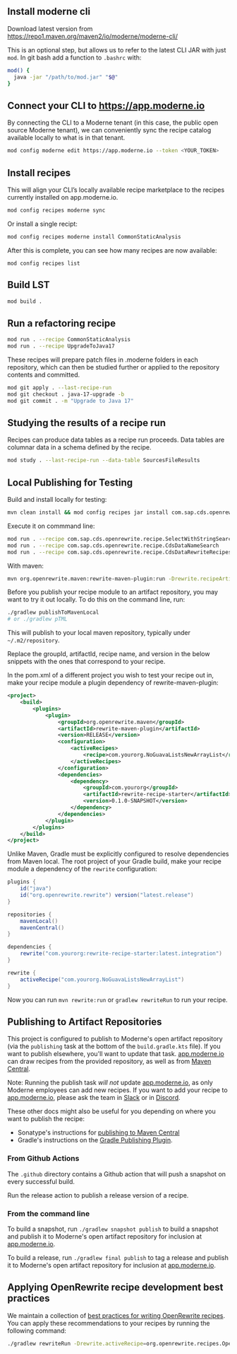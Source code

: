 ## Install moderne cli

Download latest version from https://repo1.maven.org/maven2/io/moderne/moderne-cli/

This is an optional step, but allows us to refer to the latest CLI JAR with just `mod`. In git bash add a function to `.bashrc` with:

```bash
mod() {
  java -jar "/path/to/mod.jar" "$@"
}
```

## Connect your CLI to https://app.moderne.io

By connecting the CLI to a Moderne tenant (in this case, the public open source Moderne tenant), we can conveniently sync the recipe catalog available locally to what is in that tenant.

 ```bash
mod config moderne edit https://app.moderne.io --token <YOUR_TOKEN>
```

## Install recipes

This will align your CLI’s locally available recipe marketplace to the recipes currently installed on app.moderne.io.

```bash
mod config recipes moderne sync
```

Or install a single recipt:

```bash
mod config recipes moderne install CommonStaticAnalysis
```

After this is complete, you can see how many recipes are now available:

```
mod config recipes list
```

## Build LST

```bash
mod build .
```

## Run a refactoring recipe

```bash
mod run . --recipe CommonStaticAnalysis
mod run . --recipe UpgradeToJava17
```

These recipes will prepare patch files in .moderne folders in each repository, which can then be studied further or applied to the repository contents and committed.

```bash
mod git apply . --last-recipe-run
mod git checkout . java-17-upgrade -b
mod git commit . -m "Upgrade to Java 17"
```

## Studying the results of a recipe run

Recipes can produce data tables as a recipe run proceeds. Data tables are columnar data in a schema defined by the recipe.

```bash
mod study . --last-recipe-run --data-table SourcesFileResults
```

## Local Publishing for Testing

Build and install locally for testing:

```bash
mvn clean install && mod config recipes jar install com.sap.cds.openrewrite:recipes:1.0.0-SNAPSHOT
```

Execute it on commmand line:

```bash
mod run . --recipe com.sap.cds.openrewrite.recipe.SelectWithStringSearch
mod run . --recipe com.sap.cds.openrewrite.recipe.CdsDataNameSearch
mod run . --recipe com.sap.cds.openrewrite.recipe.CdsDataRewriteRecipes
```

With maven:

```bash
mvn org.openrewrite.maven:rewrite-maven-plugin:run -Drewrite.recipeArtifactCoordinates=com.sap.cds.openrewrite:recipes:1.0.0-SNAPSHOT -Drewrite.activeRecipes=com.sap.cds.openrewrite.recipe.CdsDataRewriteRecipes
```

Before you publish your recipe module to an artifact repository, you may want to try it out locally.
To do this on the command line, run:
```bash
./gradlew publishToMavenLocal
# or ./gradlew pTML
```
This will publish to your local maven repository, typically under `~/.m2/repository`.

Replace the groupId, artifactId, recipe name, and version in the below snippets with the ones that correspond to your recipe.

In the pom.xml of a different project you wish to test your recipe out in, make your recipe module a plugin dependency of rewrite-maven-plugin:
```xml
<project>
    <build>
        <plugins>
            <plugin>
                <groupId>org.openrewrite.maven</groupId>
                <artifactId>rewrite-maven-plugin</artifactId>
                <version>RELEASE</version>
                <configuration>
                    <activeRecipes>
                        <recipe>com.yourorg.NoGuavaListsNewArrayList</recipe>
                    </activeRecipes>
                </configuration>
                <dependencies>
                    <dependency>
                        <groupId>com.yourorg</groupId>
                        <artifactId>rewrite-recipe-starter</artifactId>
                        <version>0.1.0-SNAPSHOT</version>
                    </dependency>
                </dependencies>
            </plugin>
        </plugins>
    </build>
</project>
```

Unlike Maven, Gradle must be explicitly configured to resolve dependencies from Maven local.
The root project of your Gradle build, make your recipe module a dependency of the `rewrite` configuration:

```groovy
plugins {
    id("java")
    id("org.openrewrite.rewrite") version("latest.release")
}

repositories {
    mavenLocal()
    mavenCentral()
}

dependencies {
    rewrite("com.yourorg:rewrite-recipe-starter:latest.integration")
}

rewrite {
    activeRecipe("com.yourorg.NoGuavaListsNewArrayList")
}
```

Now you can run `mvn rewrite:run` or `gradlew rewriteRun` to run your recipe.

## Publishing to Artifact Repositories

This project is configured to publish to Moderne's open artifact repository (via the `publishing` task at the bottom of
the `build.gradle.kts` file). If you want to publish elsewhere, you'll want to update that task.
[app.moderne.io](https://app.moderne.io) can draw recipes from the provided repository, as well as from [Maven Central](https://search.maven.org).

Note:
Running the publish task _will not_ update [app.moderne.io](https://app.moderne.io), as only Moderne employees can
add new recipes. If you want to add your recipe to [app.moderne.io](https://app.moderne.io), please ask the
team in [Slack](https://join.slack.com/t/rewriteoss/shared_invite/zt-nj42n3ea-b~62rIHzb3Vo0E1APKCXEA) or in [Discord](https://discord.gg/xk3ZKrhWAb).

These other docs might also be useful for you depending on where you want to publish the recipe:

* Sonatype's instructions for [publishing to Maven Central](https://maven.apache.org/repository/guide-central-repository-upload.html)
* Gradle's instructions on the [Gradle Publishing Plugin](https://docs.gradle.org/current/userguide/publishing\_maven.html).

### From Github Actions

The `.github` directory contains a Github action that will push a snapshot on every successful build.

Run the release action to publish a release version of a recipe.

### From the command line

To build a snapshot, run `./gradlew snapshot publish` to build a snapshot and publish it to Moderne's open artifact repository for inclusion at [app.moderne.io](https://app.moderne.io).

To build a release, run `./gradlew final publish` to tag a release and publish it to Moderne's open artifact repository for inclusion at [app.moderne.io](https://app.moderne.io).


## Applying OpenRewrite recipe development best practices

We maintain a collection of [best practices for writing OpenRewrite recipes](https://github.com/openrewrite/rewrite-recommendations/).
You can apply these recommendations to your recipes by running the following command:
```bash
./gradlew rewriteRun -Drewrite.activeRecipe=org.openrewrite.recipes.OpenRewriteBestPractices
```
